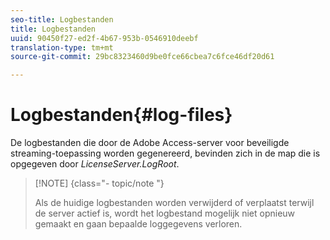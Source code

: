 ```yaml
---
seo-title: Logbestanden
title: Logbestanden
uuid: 90450f27-ed2f-4b67-953b-0546910deebf
translation-type: tm+mt
source-git-commit: 29bc8323460d9be0fce66cbea7c6fce46df20d61

---
```



# Logbestanden{#log-files}

De logbestanden die door de Adobe Access-server voor beveiligde streaming-toepassing worden gegenereerd, bevinden zich in de map die is opgegeven door *LicenseServer.LogRoot*.

>[!NOTE] {class=&quot;- topic/note &quot;}
>
>Als de huidige logbestanden worden verwijderd of verplaatst terwijl de server actief is, wordt het logbestand mogelijk niet opnieuw gemaakt en gaan bepaalde loggegevens verloren.

